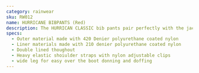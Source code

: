 ```yaml
---
category: rainwear
sku: RW012
name: HURRICANE BIBPANTS (Red)
description: The HURRICAN CLASSIC bib pants pair perfectly with the jacket as the toughest product on the market. 420 Dienier Nylon outer shell and 210 Denier nylon shell, Both polyurethan coated. Lining and shell are sewn "coating to coating" to reduce abrasive damage to coating and improve lopngevity. The soft finish provides added comfort, inside and out. Wide leg design allows for "boots on" access
specs:
  - Outer material made with 420 Denier polyurethane coated nylon
  - Liner materials made with 210 denier polyurethane coated nylon
  - Double lined thoughout
  - Heavy elastic shoiulder straps with nylon adjustable clips
  - wide leg for easy over the boot donning and doffing
---
```

